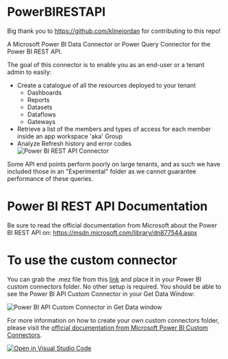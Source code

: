 # PowerBIRESTAPI
Big thank you to https://github.com/klinejordan for contributing to this repo! 

A Microsoft Power BI Data Connector or Power Query Connector for the Power BI REST API.

The goal of this connector is to enable you as an end-user or a tenant admin to easily:
- Create a catalogue of all the resources deployed to your tenant
    - Dashboards
    - Reports
    - Datasets
    - Dataflows
    - Gateways
- Retrieve a list of the members and types of access for each member inside an app workspace 'aka' Group
- Analyze Refresh history and error codes
![Power BI REST API Connector](https://i.ibb.co/m8tBdtM/PBIRESTAPI.png)

Some API end points perform poorly on large tenants, and as such we have included those in an "Experimental" folder as we cannot guarantee performance of these queries. 

# Power BI REST API Documentation
Be sure to read the official documentation from Microsoft about the Power BI REST API on:
https://msdn.microsoft.com/library/dn877544.aspx

# To use the custom connector
You can grab the .mez file from this [link](https://github.com/migueesc123/PowerBIRESTAPI/raw/master/Power%20BI%20API.mez) and place it in your Power BI custom connectors folder. No other setup is required. You should be able to see the Power BI API Custom Connector in your Get Data Window:

![Power BI API Custom Connector in Get Data window](https://github.com/migueesc123/PowerBIRESTAPI/blob/master/Power%20BI%20REST%20API.png)

For more information on how to create your own custom connectors folder, please visit the [official documentation from Microsoft Power BI Custom Connectors](https://docs.microsoft.com/en-us/power-bi/connect-data/desktop-connector-extensibility#custom-connectors).

[![Open in Visual Studio Code](https://upload.wikimedia.org/wikipedia/commons/9/9a/Visual_Studio_Code_1.35_icon.svg)](https://open.vscode.dev/rapidpulse/PowerBIRESTAPI)
